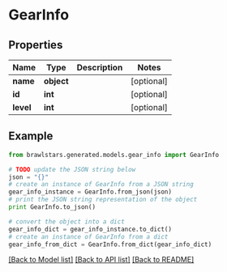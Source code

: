 # GearInfo


## Properties
Name | Type | Description | Notes
------------ | ------------- | ------------- | -------------
**name** | **object** |  | [optional] 
**id** | **int** |  | [optional] 
**level** | **int** |  | [optional] 

## Example

```python
from brawlstars.generated.models.gear_info import GearInfo

# TODO update the JSON string below
json = "{}"
# create an instance of GearInfo from a JSON string
gear_info_instance = GearInfo.from_json(json)
# print the JSON string representation of the object
print GearInfo.to_json()

# convert the object into a dict
gear_info_dict = gear_info_instance.to_dict()
# create an instance of GearInfo from a dict
gear_info_from_dict = GearInfo.from_dict(gear_info_dict)
```
[[Back to Model list]](../README.md#documentation-for-models) [[Back to API list]](../README.md#documentation-for-api-endpoints) [[Back to README]](../README.md)



